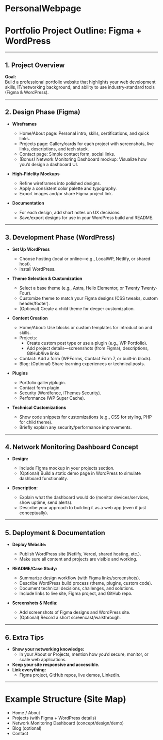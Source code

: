 # PersonalWebpage

# Portfolio Project Outline: Figma + WordPress

---

## 1. Project Overview

**Goal:**  
Build a professional portfolio website that highlights your web development skills, IT/networking background, and ability to use industry-standard tools (Figma & WordPress).

---

## 2. Design Phase (Figma)

- **Wireframes**
  - Home/About page: Personal intro, skills, certifications, and quick links.
  - Projects page: Gallery/cards for each project with screenshots, live links, descriptions, and tech stack.
  - Contact page: Simple contact form, social links.
  - (Bonus) Network Monitoring Dashboard mockup: Visualize how you’d design a dashboard UI.

- **High-Fidelity Mockups**
  - Refine wireframes into polished designs.
  - Apply a consistent color palette and typography.
  - Export images and/or share Figma project link.

- **Documentation**
  - For each design, add short notes on UX decisions.
  - Save/export designs for use in your WordPress build and README.

---

## 3. Development Phase (WordPress)

- **Set Up WordPress**
  - Choose hosting (local or online—e.g., LocalWP, Netlify, or shared host).
  - Install WordPress.

- **Theme Selection & Customization**
  - Select a base theme (e.g., Astra, Hello Elementor, or Twenty Twenty-Four).
  - Customize theme to match your Figma designs (CSS tweaks, custom header/footer).
  - (Optional) Create a child theme for deeper customization.

- **Content Creation**
  - Home/About: Use blocks or custom templates for introduction and skills.
  - Projects:  
    - Create custom post type or use a plugin (e.g., WP Portfolio).
    - Add project details—screenshots (from Figma), descriptions, GitHub/live links.
  - Contact: Add a form (WPForms, Contact Form 7, or built-in block).
  - Blog: (Optional) Share learning experiences or technical posts.

- **Plugins**
  - Portfolio gallery/plugin.
  - Contact form plugin.
  - Security (Wordfence, iThemes Security).
  - Performance (WP Super Cache).

- **Technical Customizations**
  - Show code snippets for customizations (e.g., CSS for styling, PHP for child theme).
  - Briefly explain any security/performance improvements.

---

## 4. Network Monitoring Dashboard Concept

- **Design:**  
  - Include Figma mockup in your projects section.
  - (Optional) Build a static demo page in WordPress to simulate dashboard functionality.

- **Description:**  
  - Explain what the dashboard would do (monitor devices/services, show uptime, send alerts).
  - Describe your approach to building it as a web app (even if just conceptually).

---

## 5. Deployment & Documentation

- **Deploy Website:**  
  - Publish WordPress site (Netlify, Vercel, shared hosting, etc.).
  - Make sure all content and projects are visible and working.

- **README/Case Study:**  
  - Summarize design workflow (with Figma links/screenshots).
  - Describe WordPress build process (theme, plugins, custom code).
  - Document technical decisions, challenges, and solutions.
  - Include links to live site, Figma project, and GitHub repo.

- **Screenshots & Media:**  
  - Add screenshots of Figma designs and WordPress site.
  - (Optional) Record a short screencast/walkthrough.

---

## 6. Extra Tips

- **Show your networking knowledge:**  
  - In your About or Projects, mention how you’d secure, monitor, or scale web applications.
- **Keep your site responsive and accessible.**
- **Link everything:**  
  - Figma project, GitHub repos, live demos, LinkedIn.

---

# Example Structure (Site Map)

- Home / About
- Projects (with Figma + WordPress details)
- Network Monitoring Dashboard (concept/design/demo)
- Blog (optional)
- Contact
